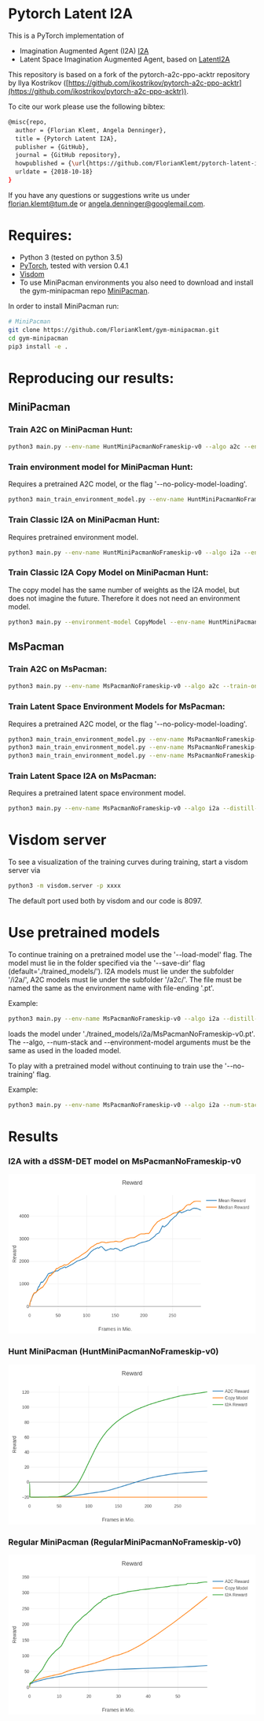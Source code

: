 # Pytorch Latent I2A

This is a PyTorch implementation of
* Imagination Augmented Agent (I2A) [I2A](https://arxiv.org/abs/1707.06203)
* Latent Space Imagination Augmented Agent, based on [LatentI2A](https://arxiv.org/pdf/1802.03006.pdf)

This repository is based on a fork of the pytorch-a2c-ppo-acktr repository by Ilya Kostrikov ([https://github.com/ikostrikov/pytorch-a2c-ppo-acktr](https://github.com/ikostrikov/pytorch-a2c-ppo-acktr)).

To cite our work please use the following bibtex:
```bash
@misc{repo,
  author = {Florian Klemt, Angela Denninger},
  title = {Pytorch Latent I2A},
  publisher = {GitHub},
  journal = {GitHub repository},
  howpublished = {\url{https://github.com/FlorianKlemt/pytorch-latent-i2a.git}},
  urldate = {2018-10-18}
}
```

If you have any questions or suggestions write us under florian.klemt@tum.de or angela.denninger@googlemail.com.
 
# Requires:
* Python 3 (tested on python 3.5)
* [PyTorch](http://pytorch.org/), tested with version 0.4.1
* [Visdom](https://github.com/facebookresearch/visdom)
* To use MiniPacman environments you also need to download and install the gym-minipacman repo [MiniPacman](https://github.com/FlorianKlemt/gym-minipacman).

In order to install MiniPacman run:
```bash
# MiniPacman
git clone https://github.com/FlorianKlemt/gym-minipacman.git
cd gym-minipacman
pip3 install -e .
```

# Reproducing our results:
## MiniPacman
### Train A2C on MiniPacman Hunt:
```bash
python3 main.py --env-name HuntMiniPacmanNoFrameskip-v0 --algo a2c --entropy-coef 0.02 --num-stack 1 --num-processes 32
```

### Train environment model for MiniPacman Hunt:
Requires a pretrained A2C model, or the flag '--no-policy-model-loading'.
```bash
python3 main_train_environment_model.py --env-name HuntMiniPacmanNoFrameskip-v0 --environment-model MiniModelLabels --lr 1e-4 --save-interval 100 --batch-size 100
```

### Train Classic I2A on MiniPacman Hunt:
Requires pretrained environment model.
```bash
python3 main.py --env-name HuntMiniPacmanNoFrameskip-v0 --algo i2a --environment-model MiniModelLabels --log-interval 10 --num-processes 64 --num-stack 1 --distill-coef 10 --entropy-coef 0.02
```

### Train Classic I2A Copy Model on MiniPacman Hunt:
The copy model has the same number of weights as the I2A model, but does not imagine the future. Therefore it does not need an environment model.
```bash
python3 main.py --environment-model CopyModel --env-name HuntMiniPacmanNoFrameskip-v0 --algo i2a --log-interval 10 --num-processes 32 --num-stack 1 --distill-coef 10 --entropy-coef 0.02
```

## MsPacman
### Train A2C on MsPacman:
```bash
python3 main.py --env-name MsPacmanNoFrameskip-v0 --algo a2c --train-on-200x160-pixel --entropy-coef 0.01 --num-stack 4 --num-processes 8
```
### Train Latent Space Environment Models for MsPacman:
Requires a pretrained A2C model, or the flag '--no-policy-model-loading'.
```bash
python3 main_train_environment_model.py --env-name MsPacmanNoFrameskip-v0 --environment-model dSSM_DET --lr 0.0001 --weight-decay 0 --batch-size 30 --sample-memory-size 100 --rollout-steps 10
python3 main_train_environment_model.py --env-name MsPacmanNoFrameskip-v0 --environment-model dSSM_VAE --lr 0.0001 --weight-decay 0 --batch-size 15 --sample-memory-size 50 --rollout-steps 10
python3 main_train_environment_model.py --env-name MsPacmanNoFrameskip-v0 --environment-model sSSM --lr 0.0001 --weight-decay 0 --batch-size 5 --sample-memory-size 20 --rollout-steps 10
```

### Train Latent Space I2A on MsPacman:
Requires a pretrained latent space environment model.
```bash
python3 main.py --env-name MsPacmanNoFrameskip-v0 --algo i2a --distill-coef 10 --entropy-coef 0.01 --num-stack 4 --num-processes 8 --environment-model dSSM_DET
```

# Visdom server
To see a visualization of the training curves during training, start a visdom server via
```bash
python3 -m visdom.server -p xxxx
```
The default port used both by visdom and our code is 8097.

# Use pretrained models
To continue training on a pretrained model use the '--load-model' flag. The model must lie in the folder specified via the '--save-dir' flag (default='./trained_models/'). I2A models must lie under the subfolder '/i2a/', A2C models must lie under the subfolder '/a2c/'. The file must be named the same as the environment name with file-ending '.pt'.

Example:
```bash
python3 main.py --env-name MsPacmanNoFrameskip-v0 --algo i2a --distill-coef 10 --entropy-coef 0.01 --num-stack 4 --num-processes 8 --environment-model dSSM_DET --load-model
```
loads the model under './trained_models/i2a/MsPacmanNoFrameskip-v0.pt'. The --algo, --num-stack and --environment-model arguments must be the same as used in the loaded model.

To play with a pretrained model without continuing to train use the '--no-training' flag.

Example:
```bash
python3 main.py --env-name MsPacmanNoFrameskip-v0 --algo i2a --num-stack 4 --num-processes 8 --environment-model dSSM_DET --no-training
```

# Results
### I2A with a dSSM-DET model on MsPacmanNoFrameskip-v0
![MsPacmanNoFrameskip-v0-I2A](readme_imgs/MsPacman_mean_median_reward.png)

### Hunt MiniPacman (HuntMiniPacmanNoFrameskip-v0)
![Hunt-MiniPacman](readme_imgs/hunt_rewards_compare.png)

### Regular MiniPacman (RegularMiniPacmanNoFrameskip-v0)
![Regular-MiniPacman](readme_imgs/regular_rewards_compare.png)


